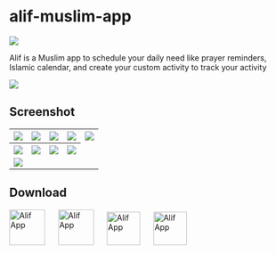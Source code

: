 # alif-muslim-app

<img src="https://user-images.githubusercontent.com/32610660/162788603-662e4736-76c8-40ae-91aa-3a20c07f36bc.svg" />

Alif is a Muslim app to schedule your daily need like prayer reminders, Islamic calendar, and create your custom activity to track your activity

<img src="https://user-images.githubusercontent.com/32610660/197125694-39e0afe8-24ac-4083-8e02-d284020ae909.png"/>


## Screenshot
<table style="width:100%">
  <tr>
    <th><img src="https://user-images.githubusercontent.com/32610660/180285609-29b55f17-23b2-43ae-92d5-aa6ca727a544.png"/></th>
    <th><img src="https://user-images.githubusercontent.com/32610660/162801816-a27d08c2-14fe-429e-9beb-8db0d229f399.png"/></th>
    <th><img src="https://user-images.githubusercontent.com/32610660/162801850-0908fdad-4db4-493b-a92d-ee3fe6198a5e.png"/></th>
    <th><img src="https://user-images.githubusercontent.com/32610660/162801861-d2288f2f-d03d-4f35-90b9-9b56e14bf6ff.png"/></th>
    <th><img src="https://user-images.githubusercontent.com/32610660/180285711-d8dabb74-fbd9-49dd-99c9-4e73bb578945.png"/></th>
  </tr>
    <tr>
    <th><img src="https://user-images.githubusercontent.com/32610660/180283731-4edbe882-5541-47b5-84c3-5458c7c9fb6a.png"/></th>
    <th><img src="https://user-images.githubusercontent.com/32610660/180283741-63629147-3e55-477e-aeec-2a1b47c0af54.png"/></th>
    <th><img src="https://user-images.githubusercontent.com/32610660/180283743-b498aa7c-510f-4a79-95e0-04437eb16cc8.png"/></th>
    <th><img src="https://user-images.githubusercontent.com/32610660/180284254-0efb01e1-919c-46b6-888d-69de1931ea7d.png"/></th>
  </tr>
  <tr>
    <td colspan = 5><img src="https://user-images.githubusercontent.com/32610660/197125756-5cf3be3f-38ff-4f30-855d-638391b1569e.png"/></td>
  </tr>
</table>

## Download
<a href="https://appdistribution.firebase.dev/i/63888a80223193c3"><img src="https://www.gstatic.com/alkali/eba17e954431c80b7b31125928f3379476ee4934.png" title="Alif App" width="64" height="64" /></a>&nbsp;&nbsp;&nbsp;&nbsp;&nbsp; <a href="https://github.com/derysudrajat/alif-muslim-app/tags"><img src="https://user-images.githubusercontent.com/32610660/162803122-3817839a-f58a-49b4-883d-5feb4ee7316f.png" title="Alif App" width="64" height="64" /></a>&nbsp;&nbsp;&nbsp;&nbsp;&nbsp; <a href="https://drive.google.com/drive/folders/1IB8G6K1rUMQzoG4azotPujIlvsj3wqc5?usp=sharing"><img src="https://user-images.githubusercontent.com/32610660/162807457-84acad9d-cd36-4911-98c5-1c1cb03cb873.png" title="Alif App" height="60" /></a>&nbsp;&nbsp;&nbsp;&nbsp;&nbsp; <a href="https://play.google.com/store/apps/details?id=id.derysudrajat.alif"><img src="https://user-images.githubusercontent.com/32610660/181200717-92269475-6cea-438f-bc6a-c3e5a8e78681.png" title="Alif App" height="60" /></a>
